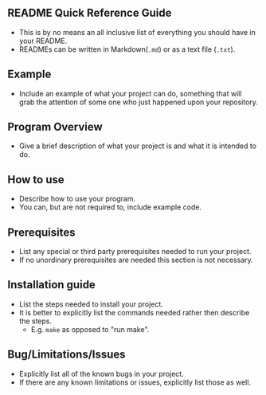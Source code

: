 README Quick Reference Guide
---
* This is by no means an all inclusive list of everything you should have in your README.
* READMEs can be written in Markdown(```.md```) or as a text file (```.txt```).

Example
---
* Include an example of what your project can do, something that will grab the attention of some one who just happened upon
  your repository.

Program Overview
---
* Give a brief description of what your project is and what it is intended to do.

How to use
---
* Describe how to use your program.
* You can, but are not required to, include example code.

Prerequisites
---
* List any special or third party prerequisites needed to run your project.
* If no unordinary prerequisites are needed this section is not necessary.

Installation guide
---
* List the steps needed to install your project.
* It is better to explicitly list the commands needed rather then describe the steps. 
  * E.g. ```make``` as opposed to "run make".

Bug/Limitations/Issues
---
* Explicitly list all of the known bugs in your project.
* If there are any known limitations or issues, explicitly list those as well.
